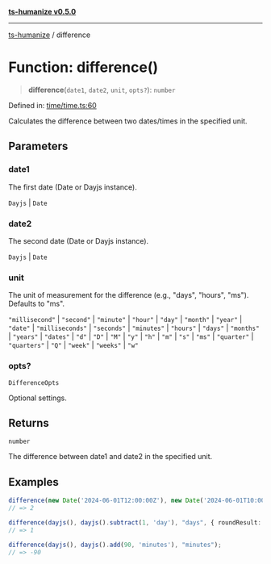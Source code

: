 [**ts-humanize v0.5.0**](../README.md)

***

[ts-humanize](../README.md) / difference

# Function: difference()

> **difference**(`date1`, `date2`, `unit`, `opts?`): `number`

Defined in: [time/time.ts:60](https://github.com/Shiv-SB/ts-humanize/blob/b20c339cae69f529f20e775917f6cd1ea59de3d9/src/time/time.ts#L60)

Calculates the difference between two dates/times in the specified unit.

## Parameters

### date1

The first date (Date or Dayjs instance).

`Dayjs` | `Date`

### date2

The second date (Date or Dayjs instance).

`Dayjs` | `Date`

### unit

The unit of measurement for the difference (e.g., "days", "hours", "ms"). Defaults to "ms".

`"millisecond"` | `"second"` | `"minute"` | `"hour"` | `"day"` | `"month"` | `"year"` | `"date"` | `"milliseconds"` | `"seconds"` | `"minutes"` | `"hours"` | `"days"` | `"months"` | `"years"` | `"dates"` | `"d"` | `"D"` | `"M"` | `"y"` | `"h"` | `"m"` | `"s"` | `"ms"` | `"quarter"` | `"quarters"` | `"Q"` | `"week"` | `"weeks"` | `"w"`

### opts?

`DifferenceOpts`

Optional settings.

## Returns

`number`

The difference between date1 and date2 in the specified unit.

## Examples

```ts
difference(new Date('2024-06-01T12:00:00Z'), new Date('2024-06-01T10:00:00Z'), "hours", { roundResult: true });
// => 2
```

```ts
difference(dayjs(), dayjs().subtract(1, 'day'), "days", { roundResult: false });
// => 1
```

```ts
difference(dayjs(), dayjs().add(90, 'minutes'), "minutes");
// => -90
```

